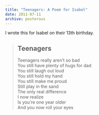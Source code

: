 ```yaml
---
title: "Teenagers: A Poem for Isabel"
date: 2011-07-11
archive: posterous
---
```


I wrote this for Isabel on their 13th birthday.

<blockquote>
<h2>Teenagers</h2>

Teenagers really aren’t so bad<br>
You still have plenty of hugs for dad<br>
You still laugh out loud<br>
You still hold my hand<br>
You still make me proud<br>
Still play in the sand<br>
The only real difference<br>
I now realize<br>
Is you’re one year older<br>
And you now roll your eyes
</blockquote>